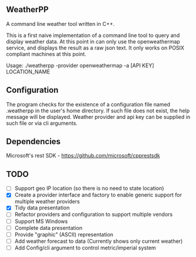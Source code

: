 ## WeatherPP
A command line weather tool written in C++.

This is a first naive implementation of a command line tool to query and display weather data.
At this point in can only use the openweathermap service, and displays the result as a raw json text.
It only works on POSIX compliant machines at this point.

Usage: ./weatherpp -provider openweathermap -a [API KEY] LOCATION_NAME

## Configuration
The program checks for the existence of a configuration file named .weatherpp in the user's home directory.
If such file does not exist, the help message will be displayed. Weather provider and api key can be supplied in such
file or via cli arguments.

## Dependencies
Microsoft's rest SDK - https://github.com/microsoft/cpprestsdk

## TODO
- [ ] Support geo IP location (so there is no need to state location)
- [x] Create a provider interface and factory to enable generic support for multiple weather providers
- [x] Tidy data presentation
- [ ] Refactor providers and configuration to support multiple vendors
- [ ] Support MS Windows
- [ ] Complete data presentation
- [ ] Provide "graphic" (ASCII) representation
- [ ] Add weather forecast to data (Currently shows only current weather)
- [ ] Add Config/cli argument to control metric/imperial system